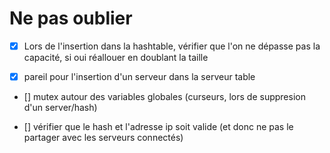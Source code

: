 # Ne pas oublier

- [x] Lors de l'insertion dans la hashtable, vérifier que l'on ne dépasse pas la capacité, si oui réallouer en doublant la taille

- [x] pareil pour l'insertion d'un serveur dans la serveur table

- [] mutex autour des variables globales (curseurs, lors de suppresion d'un server/hash)

- [] vérifier que le hash et l'adresse ip soit valide (et donc ne pas le partager avec les serveurs connectés)
